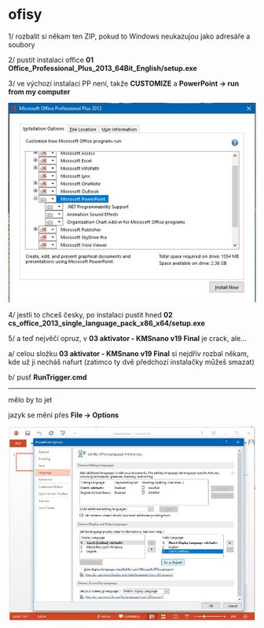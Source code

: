 # ofisy

1/ rozbalit si někam ten ZIP, pokud to Windows neukazujou jako adresáře a soubory

2/ pustit instalaci office **01 Office_Professional_Plus_2013_64Bit_English/setup.exe**

3/ ve výchozí instalaci PP není, takže **CUSTOMIZE** a **PowerPoint -> run from my computer**

![CUSTOMIZE](https://raw.githubusercontent.com/janrenn/ofisy/master/001.jpg)

4/ jestli to chceš česky, po instalaci pustit hned **02 cs_office_2013_single_language_pack_x86_x64/setup.exe**

5/ a teď nejvěčí opruz, v **03 aktivator - KMSnano v19 Final** je crack, ale... 

a/ celou složku **03 aktivator - KMSnano v19 Final** si nejdřív rozbal někam, kde už ji necháš nafurt (zatimco ty dvě předchozí instalačky můžeš smazat)

b/ pusť **RunTrigger.cmd**

----

mělo by to jet

jazyk se mění přes **File -> Options**

![jazyk](https://raw.githubusercontent.com/janrenn/ofisy/master/002.jpg)














